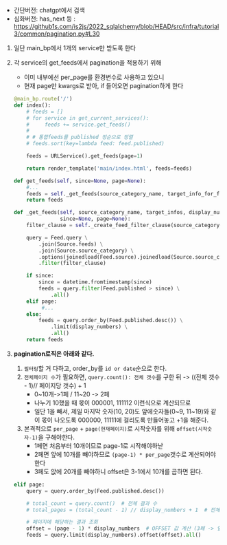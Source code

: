 - 간단버전: chatgpt에서 검색
- 심화버전: has_next 등 : https://github1s.com/is2js/2022_sqlalchemy/blob/HEAD/src/infra/tutorial3/common/pagination.py#L30

1. 일단 main_bp에서 1개의 service만 받도록 한다
2. 각 service의 get_feeds에서 pagination을 적용하기 위해
    - 이미 내부에선 per_page를 환경변수로 사용하고 있으니
    - 현재 page만 kwargs로 받아, if 들어오면 pagination하게 한다
    ```python
    @main_bp.route('/')
    def index():
        # feeds = []
        # for service in get_current_services():
        #     feeds += service.get_feeds()
        #
        # # 통합feeds를 published 정순으로 정렬
        # feeds.sort(key=lambda feed: feed.published)
    
        feeds = URLService().get_feeds(page=1)
    
        return render_template('main/index.html', feeds=feeds)
    ```
    ```python
    def get_feeds(self, since=None, page=None):
        #...
        feeds = self._get_feeds(source_category_name, target_info_for_filter, display_numbers, since=since, page=page)
        return feeds
    ```
    ```python
    def _get_feeds(self, source_category_name, target_infos, display_numbers, 
                   since=None, page=None):
        filter_clause = self._create_feed_filter_clause(source_category_name, target_infos)

        query = Feed.query \
            .join(Source.feeds) \
            .join(Source.source_category) \
            .options(joinedload(Feed.source).joinedload(Source.source_category)) \
            .filter(filter_clause)

        if since:
            since = datetime.fromtimestamp(since)
            feeds = query.filter(Feed.published > since) \
                .all()
        elif page:
             #...
        else:
            feeds = query.order_by(Feed.published.desc()) \
                .limit(display_numbers) \
                .all()
        return feeds

     ```
      

2. **pagination로직은 아래와 같다.**
    1. `필터링`할 거 다하고, order_by를 `id or date`순으로 한다.
    2. `전체페이지 수`가 필요하면, `query.count(): 전체 갯수`를 구한 뒤 -> ((전체 갯수 - 1)// 페이지당 갯수) + 1
        - 0~10개->1페 / 11~20 -> 2페
        - 나누기 10했을 때 몫이  000001, 111112 이런식으로 계산되므로
        - 일단 1을 빼서, 제일 마지막 숫자(10, 20)도  앞에숫자들(0~9, 11~19)와 같이 몫이 나오도록 000000, 11111에 걸리도록 만들어놓고 +1을 해준다.
    3. 본격적으로 `per_page` + `page(현재페이지)`로 시작숫자를 위해 `offset(시작숫자-1)`을 구해야한다.
        - 1페면 처음부터 10개이므로 page-1로 시작해야하낟
        - 2페면 앞에 10개를 빼야하므로 `(page-1) * per_page`갯수로 계산되어야한다
        - 3페도 앖에 20개를 빼야하니 offset은 3-1에서 10개를 곱하면 된다.
    ```python
    elif page:
        query = query.order_by(Feed.published.desc())

        # total_count = query.count()  # 전체 결과 수
        # total_pages = (total_count - 1) // display_numbers + 1  # 전체 페이지 수

        # 페이지에 해당하는 결과 조회
        offset = (page - 1) * display_numbers  # OFFSET 값 계산 (3페 -> 앞에 20개 배기 -> 3-1 * 10)
        feeds = query.limit(display_numbers).offset(offset).all()
    ```
   

